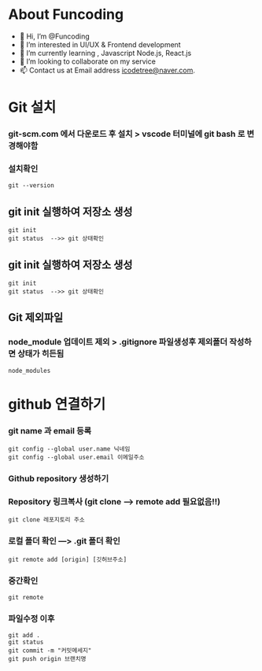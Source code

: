 # About Funcoding

- 👋 Hi, I’m @Funcoding
- 👀 I’m interested in UI/UX & Frontend development
- 🌱 I’m currently learning , Javascript Node.js, React.js 
- 💞️ I’m looking to collaborate on my service 
- 📫 Contact us at Email address icodetree@naver.com.

<!---
icodetree/icodetree is a ✨ special ✨ repository because its `README.md` (this file) appears on your GitHub profile.
You can click the Preview link to take a look at your changes.
--->



# Git 설치
### git-scm.com 에서 다운로드 후 설치  >  vscode 터미널에 git bash 로 변경해야함
### 설치확인
```
git --version
```

## git init 실행하여 저장소 생성
```
git init
git status  -->> git 상태확인
```


## git init 실행하여 저장소 생성
```
git init
git status  -->> git 상태확인
```


## Git 제외파일
### node_module 업데이트 제외  >  .gitignore 파일생성후 제외폴더 작성하면 상태가 히든됨
```
node_modules
```



# github 연결하기
### git name 과 email 등록

```
git config --global user.name 닉네임
git config --global user.email 이메일주소
```

### Github repository 생성하기
### Repository 링크복사 (git clone —> remote add 필요없음!!)
```
git clone 레포지토리 주소
```

### 로컬 폴더 확인 —> .git 폴더 확인
```
git remote add [origin] [깃허브주소]
```

### 중간확인
```
git remote
```

### 파일수정 이후
```
git add .
git status
git commit -m "커밋메세지"
git push origin 브랜치명
```
